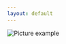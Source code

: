 ```yaml
---
layout: default
---
```

![Picture example](https://raw.githubusercontent.com/kvartirnik/website/gh-pages/images/kvartirnik_photos/11.jpg)


